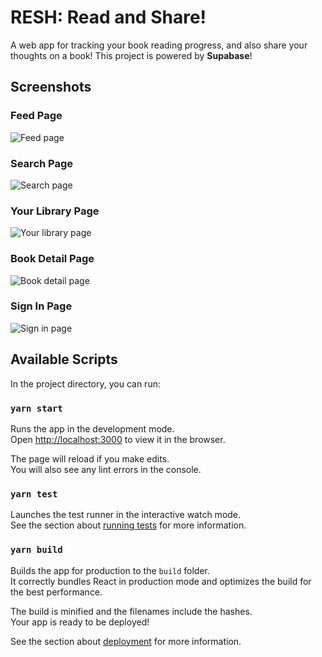 # RESH: Read and Share!

A web app for tracking your book reading progress, and also share your thoughts on a book! This project is powered by **Supabase**!

## Screenshots

### Feed Page
![Feed page](https://user-images.githubusercontent.com/24759065/145169298-c70bba6d-a48b-4742-8243-91a38e07675b.png)

### Search Page
![Search page](https://user-images.githubusercontent.com/24759065/145169440-4b940de5-42cf-4463-8ab8-f05185dcaa7c.png)

### Your Library Page
![Your library page](https://user-images.githubusercontent.com/24759065/145169503-32ec74c1-04b7-4493-b435-e00765ce7eca.png)

### Book Detail Page
![Book detail page](https://user-images.githubusercontent.com/24759065/145169678-2b0055a7-6729-4ba2-b3fc-be953e2f021c.png)

### Sign In Page
![Sign in page](https://user-images.githubusercontent.com/24759065/145169728-ed8c8332-27dc-431b-a324-8e643e941d9a.png)

## Available Scripts

In the project directory, you can run:

### `yarn start`

Runs the app in the development mode.\
Open [http://localhost:3000](http://localhost:3000) to view it in the browser.

The page will reload if you make edits.\
You will also see any lint errors in the console.

### `yarn test`

Launches the test runner in the interactive watch mode.\
See the section about [running tests](https://facebook.github.io/create-react-app/docs/running-tests) for more information.

### `yarn build`

Builds the app for production to the `build` folder.\
It correctly bundles React in production mode and optimizes the build for the best performance.

The build is minified and the filenames include the hashes.\
Your app is ready to be deployed!

See the section about [deployment](https://facebook.github.io/create-react-app/docs/deployment) for more information.
